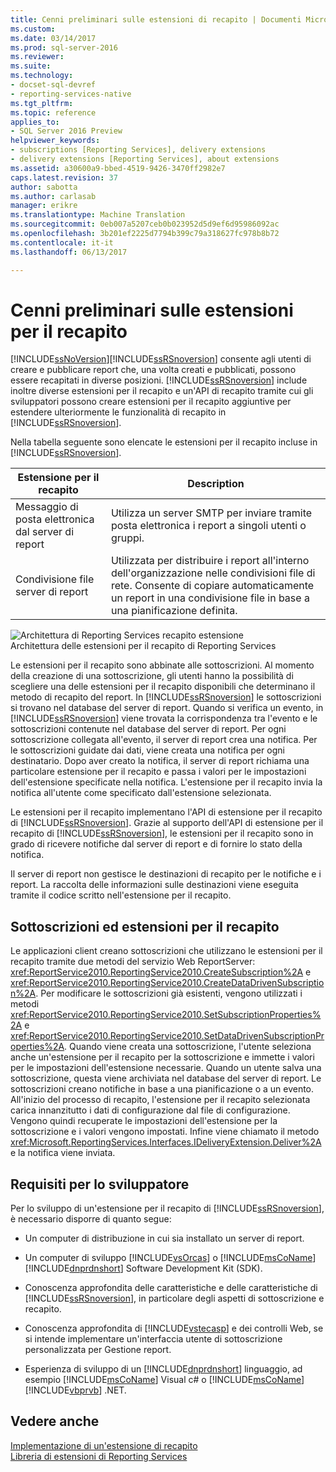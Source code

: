 ```yaml
---
title: Cenni preliminari sulle estensioni di recapito | Documenti Microsoft
ms.custom: 
ms.date: 03/14/2017
ms.prod: sql-server-2016
ms.reviewer: 
ms.suite: 
ms.technology:
- docset-sql-devref
- reporting-services-native
ms.tgt_pltfrm: 
ms.topic: reference
applies_to:
- SQL Server 2016 Preview
helpviewer_keywords:
- subscriptions [Reporting Services], delivery extensions
- delivery extensions [Reporting Services], about extensions
ms.assetid: a30600a9-bbed-4519-9426-3470ff2982e7
caps.latest.revision: 37
author: sabotta
ms.author: carlasab
manager: erikre
ms.translationtype: Machine Translation
ms.sourcegitcommit: 0eb007a5207ceb0b023952d5d9ef6d95986092ac
ms.openlocfilehash: 3b201ef2225d7794b399c79a318627fc978b8b72
ms.contentlocale: it-it
ms.lasthandoff: 06/13/2017

---
```

# <a name="delivery-extensions-overview"></a>Cenni preliminari sulle estensioni per il recapito
  [!INCLUDE[ssNoVersion](../../../includes/ssnoversion-md.md)][!INCLUDE[ssRSnoversion](../../../includes/ssrsnoversion-md.md)] consente agli utenti di creare e pubblicare report che, una volta creati e pubblicati, possono essere recapitati in diverse posizioni. [!INCLUDE[ssRSnoversion](../../../includes/ssrsnoversion-md.md)] include inoltre diverse estensioni per il recapito e un'API di recapito tramite cui gli sviluppatori possono creare estensioni per il recapito aggiuntive per estendere ulteriormente le funzionalità di recapito in [!INCLUDE[ssRSnoversion](../../../includes/ssrsnoversion-md.md)].  
  
 Nella tabella seguente sono elencate le estensioni per il recapito incluse in [!INCLUDE[ssRSnoversion](../../../includes/ssrsnoversion-md.md)].  
  
|Estensione per il recapito|Description|  
|------------------------|-----------------|  
|Messaggio di posta elettronica dal server di report|Utilizza un server SMTP per inviare tramite posta elettronica i report a singoli utenti o gruppi.|  
|Condivisione file server di report|Utilizzata per distribuire i report all'interno dell'organizzazione nelle condivisioni file di rete. Consente di copiare automaticamente un report in una condivisione file in base a una pianificazione definita.|  
  
 ![Architettura di Reporting Services recapito estensione](../../../reporting-services/extensions/delivery-extension/media/bk-reportservicedelivery.gif "Reporting Services delivery extension architecture")  
Architettura delle estensioni per il recapito di Reporting Services  
  
 Le estensioni per il recapito sono abbinate alle sottoscrizioni. Al momento della creazione di una sottoscrizione, gli utenti hanno la possibilità di scegliere una delle estensioni per il recapito disponibili che determinano il metodo di recapito del report. In [!INCLUDE[ssRSnoversion](../../../includes/ssrsnoversion-md.md)] le sottoscrizioni si trovano nel database del server di report. Quando si verifica un evento, in [!INCLUDE[ssRSnoversion](../../../includes/ssrsnoversion-md.md)] viene trovata la corrispondenza tra l'evento e le sottoscrizioni contenute nel database del server di report. Per ogni sottoscrizione collegata all'evento, il server di report crea una notifica. Per le sottoscrizioni guidate dai dati, viene creata una notifica per ogni destinatario. Dopo aver creato la notifica, il server di report richiama una particolare estensione per il recapito e passa i valori per le impostazioni dell'estensione specificate nella notifica. L'estensione per il recapito invia la notifica all'utente come specificato dall'estensione selezionata.  
  
 Le estensioni per il recapito implementano l'API di estensione per il recapito di [!INCLUDE[ssRSnoversion](../../../includes/ssrsnoversion-md.md)]. Grazie al supporto dell'API di estensione per il recapito di [!INCLUDE[ssRSnoversion](../../../includes/ssrsnoversion-md.md)], le estensioni per il recapito sono in grado di ricevere notifiche dal server di report e di fornire lo stato della notifica.  
  
 Il server di report non gestisce le destinazioni di recapito per le notifiche e i report. La raccolta delle informazioni sulle destinazioni viene eseguita tramite il codice scritto nell'estensione per il recapito.  
  
## <a name="subscriptions-and-delivery-extensions"></a>Sottoscrizioni ed estensioni per il recapito  
 Le applicazioni client creano sottoscrizioni che utilizzano le estensioni per il recapito tramite due metodi del servizio Web ReportServer: <xref:ReportService2010.ReportingService2010.CreateSubscription%2A> e <xref:ReportService2010.ReportingService2010.CreateDataDrivenSubscription%2A>. Per modificare le sottoscrizioni già esistenti, vengono utilizzati i metodi <xref:ReportService2010.ReportingService2010.SetSubscriptionProperties%2A> e <xref:ReportService2010.ReportingService2010.SetDataDrivenSubscriptionProperties%2A>. Quando viene creata una sottoscrizione, l'utente seleziona anche un'estensione per il recapito per la sottoscrizione e immette i valori per le impostazioni dell'estensione necessarie. Quando un utente salva una sottoscrizione, questa viene archiviata nel database del server di report. Le sottoscrizioni creano notifiche in base a una pianificazione o a un evento. All'inizio del processo di recapito, l'estensione per il recapito selezionata carica innanzitutto i dati di configurazione dal file di configurazione. Vengono quindi recuperate le impostazioni dell'estensione per la sottoscrizione e i valori vengono impostati. Infine viene chiamato il metodo <xref:Microsoft.ReportingServices.Interfaces.IDeliveryExtension.Deliver%2A> e la notifica viene inviata.  
  
## <a name="developer-requirements"></a>Requisiti per lo sviluppatore  
 Per lo sviluppo di un'estensione per il recapito di [!INCLUDE[ssRSnoversion](../../../includes/ssrsnoversion-md.md)], è necessario disporre di quanto segue:  
  
-   Un computer di distribuzione in cui sia installato un server di report.  
  
-   Un computer di sviluppo [!INCLUDE[vsOrcas](../../../includes/vsorcas-md.md)] o [!INCLUDE[msCoName](../../../includes/msconame-md.md)] [!INCLUDE[dnprdnshort](../../../includes/dnprdnshort-md.md)] Software Development Kit (SDK).  
  
-   Conoscenza approfondita delle caratteristiche e delle caratteristiche di [!INCLUDE[ssRSnoversion](../../../includes/ssrsnoversion-md.md)], in particolare degli aspetti di sottoscrizione e recapito.  
  
-   Conoscenza approfondita di [!INCLUDE[vstecasp](../../../includes/vstecasp-md.md)] e dei controlli Web, se si intende implementare un'interfaccia utente di sottoscrizione personalizzata per Gestione report.  
  
-   Esperienza di sviluppo di un [!INCLUDE[dnprdnshort](../../../includes/dnprdnshort-md.md)] linguaggio, ad esempio [!INCLUDE[msCoName](../../../includes/msconame-md.md)] Visual c# o [!INCLUDE[msCoName](../../../includes/msconame-md.md)] [!INCLUDE[vbprvb](../../../includes/vbprvb-md.md)] .NET.  
  
## <a name="see-also"></a>Vedere anche  
 [Implementazione di un'estensione di recapito](../../../reporting-services/extensions/delivery-extension/implementing-a-delivery-extension.md)   
 [Libreria di estensioni di Reporting Services](../../../reporting-services/extensions/reporting-services-extension-library.md)  
  
  

